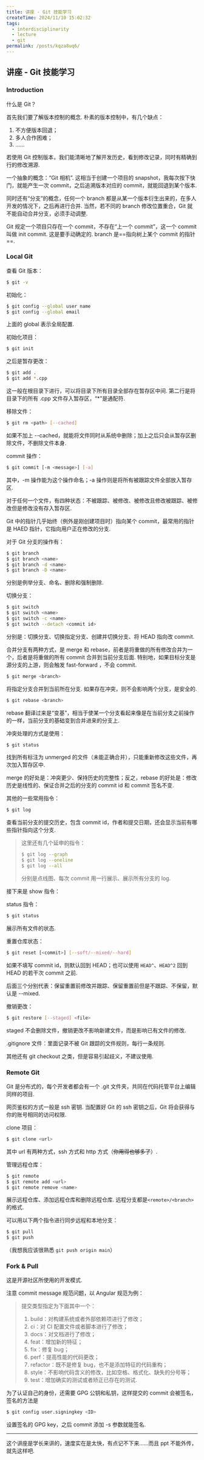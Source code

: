 ```yaml
---
title: 讲座 - Git 技能学习
createTime: 2024/11/10 15:02:32
tags:
  - interdisciplinarity
  - lecture
  - git
permalink: /posts/kqza8uq6/
---
```

## 讲座 - Git 技能学习

### Introduction

什么是 Git？

首先我们要了解版本控制的概念. 朴素的版本控制中，有几个缺点：

1. 不方便版本回退；
2. 多人合作困难；
3. ……

若使用 Git 控制版本，我们能清晰地了解开发历史，看到修改记录，同时有精确到行的修改溯源.

一个抽象的概念：“Git 相机”. 这相当于创建一个项目的 snapshot，我每次按下快门，就能产生一次 commit，之后追溯版本对应的 commit，就能回退到某个版本.

同时还有“分支”的概念，任何一个 branch 都是从某一个版本衍生出来的，在多人开发的情况下，之后再进行合并. 当然，若不同的 branch 修改位置重合，Git 就不能自动合并分支，必须手动调整.

Git 规定一个项目只存在一个 commit，不存在“上一个 commit”，这一个 commit 叫做 init commit. 这是要手动确定的. branch 是==指向树上某个 commit 的指针==.

### Local Git

查看 Git 版本：

```bash
$ git -v 
```

初始化：

```bash
$ git config --global user name
$ git config --global email
```

上面的 global 表示全局配置.

初始化项目：

```bash
$ git init
```

之后是暂存更改：

```bash
$ git add .
$ git add *.cpp
```

这一般在根目录下进行，可以将目录下所有目录全部存在暂存区中间. 第二行是将目录下的所有 .cpp 文件存入暂存区，“*”是通配符.

移除文件：

```bash
$ git rm <path> [--cached]
```

如果不加上 --cached，就能将文件同时从系统中删除；加上之后只会从暂存区删除文件，不删除文件本身.

commit 操作：

```bash
$ git commit [-m <message>] [-a]
```

其中，-m 操作能为这个操作命名；-a 操作则是将所有被跟踪文件全部放入暂存区.

对于任何一个文件，有四种状态：不被跟踪、被修改、被修改且修改被跟踪、被修改但是修改没有存入暂存区.

Git 中的指针几乎始终（例外是刚创建项目时）指向某个 commit，最常用的指针是 HAED 指针，它指向用户正在修改的分支.

对于 Git 分支的操作有：

```bash
$ git branch
$ git branch <name>
$ git branch -d <name>
$ git branch -D <name>
```

分别是例举分支、命名、删除和强制删除.

切换分支：

```bash
$ git switch
$ git switch <name>
$ git switch -c <name>
$ git switch --detach <commit id>
```

分别是：切换分支、切换指定分支、创建并切换分支、将 HEAD 指向改 commit.

合并分支有两种方式，是 merge 和 rebase，前者是将重做的所有修改合并为一个，后者是将重做的所有 commit 合并到当前分支后面. 特别地，如果目标分支是源分支的上游，则会触发 fast-forward ，不会 commit.

```bash
$ git merge <branch>
```

将指定分支合并到当前所在分支. 如果存在冲突，则不会影响两个分支，是安全的.

```bash
$ git rebase <branch>
```

rebase 翻译过来是“变基”，相当于使某一个分支看起来像是在当前分支之前操作的一样，当前分支的基础变到合并进来的分支上.

冲突处理的方式是使用：

```bash
$ git status
```

找到所有标注为 unmerged 的文件（未能正确合并），只能重新修改这些文件，再次加入暂存区中.

merge 的好处是：冲突更少、保持历史的完整性；反之，rebase 的好处是：修改历史是线性的、保证合并之后的分支的 commit id 和 commit 签名不变.

其他的一些常用指令：

```bash
$ git log
```

查看当前分支的提交历史，包含 commit id，作者和提交日期，还会显示当前有哪些指针指向这个分支.

> 这里还有几个延申的指令：
>
> ```bash
> $ git log --graph
> $ git log --oneline
> $ git log --all
> ```
>
> 分别是点线图、每次 commit 用一行展示、展示所有分支的 log.

接下来是 show 指令：

status 指令：

```bash
$ git status
```

展示所有文件的状态.

重置仓库状态：

```bash
$ git reset [<commit>] [--soft/--mixed/--hard]
```

如果不填写 commit id，则默认回到 HEAD；也可以使用 ```HEAD^```、```HEAD^2``` 回到 HEAD 的若干次 commit 之前.

后面三个分别代表：保留重置前修改并跟踪、保留重置前但是不跟踪、不保留，默认是 --mixed.

撤销更改：

```bash
$ git restore [--staged] <file>
```

staged 不会删除文件，撤销更改不影响新建文件，而是影响已有文件的修改.

.gitignore 文件：里面记录不被 Git 跟踪的文件规则，每行一条规则.

其他还有 git checkout 之类，但是容易引起歧义，不建议使用.

### Remote Git

Git 是分布式的，每个开发者都会有一个 .git 文件夹，共同在代码托管平台上编辑同样的项目.

网页鉴权的方式一般是 ssh 密钥. 当配置好 Git 的 ssh 密钥之后，Git 将会获得与你的账号相同的访问权限.

clone 项目：

```bash
$ git clone <url>
```

其中 url 有两种方式，ssh 方式和 http 方式（<s>你用得也够多了</s>）.

管理远程仓库：

```bash
$ git remote
$ git remote add <url>
$ git remote remove <name>
```

展示远程仓库、添加远程仓库和删除远程仓库. 远程分支都是```<remote>/<branch>```的格式.

可以用以下两个指令进行同步远程和本地分支：

```bash
$ git pull
$ git push
```

（我想我应该很熟悉 ```git push origin main```）

### Fork & Pull

这是开源社区所使用的开发模式.

注意 commit message 规范问题，以 Angular 规范为例：

> 提交类型指定为下面其中一个：
>
> 1. build：对构建系统或者外部依赖项进行了修改；
> 2. ci：对 CI 配置文件或者脚本进行了修改；
> 3. docs：对文档进行了修改；
> 4. feat：增加新的特征；
> 5. fix：修复 bug；
> 6. perf：提高性能的代码更改；
> 7. refactor：既不是修复 bug，也不是添加特征的代码重构；
> 8. style：不影响代码含义的修改，比如空格、格式化、缺失的分号等；
> 9. test：增加确实的测试或者矫正已存在的测试.

为了认证自己的身份，还需要 GPG 公钥和私钥，这样提交的 commit 会被签名，签名的方法是

```bash
$ git config user.signingkey <ID>
```

设置签名的 GPG key，之后 commit 添加 -s 参数就能签名.

---

这个讲座是学长来讲的，速度实在是太快，有点记不下来……而且 ppt 不能外传，就先这样吧.

